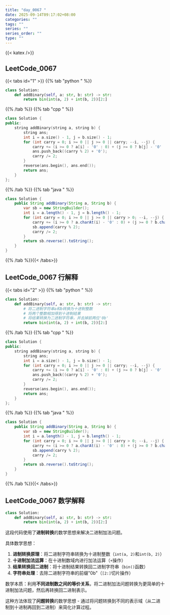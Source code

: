 ```yaml
---
title: "day_0067 "
date: 2025-09-14T09:17:02+08:00
categories: ""
tags: ""
series: ""
series_order: ""
type: ""
---
```


{{< katex />}}


## LeetCode_0067 

{{< tabs id="1" >}}
{{% tab "python " %}}

```python 
class Solution:
    def addBinary(self, a: str, b: str) -> str:
        return bin(int(a, 2) + int(b, 2))[2:] 
```

{{% /tab %}}
{{% tab "cpp " %}}

```cpp 
class Solution {
public:
    string addBinary(string a, string b) {
        string ans;
        int i = a.size() - 1, j = b.size() - 1;
        for (int carry = 0; i >= 0 || j >= 0 || carry; --i, --j) {
            carry += (i >= 0 ? a[i] - '0' : 0) + (j >= 0 ? b[j] - '0' : 0);
            ans.push_back((carry % 2) + '0');
            carry /= 2;
        }
        reverse(ans.begin(), ans.end());
        return ans;
    }
}; 
```

{{% /tab %}}
{{% tab "java " %}}

```java 
class Solution {
    public String addBinary(String a, String b) {
        var sb = new StringBuilder();
        int i = a.length() - 1, j = b.length() - 1;
        for (int carry = 0; i >= 0 || j >= 0 || carry > 0; --i, --j) {
            carry += (i >= 0 ? a.charAt(i) - '0' : 0) + (j >= 0 ? b.charAt(j) - '0' : 0);
            sb.append(carry % 2);
            carry /= 2;
        }
        return sb.reverse().toString();
    }
} 
```

{{% /tab %}}{{< /tabs>}}

## LeetCode_0067  行解释

{{< tabs id="2" >}}
{{% tab "python " %}}

```python
class Solution:
    def addBinary(self, a: str, b: str) -> str:
        # 将二进制字符串a和b转换为十进制整数
        # 将两个整数相加得到十进制结果
        # 将结果转换为二进制字符串，并去掉前两位'0b'
        return bin(int(a, 2) + int(b, 2))[2:] 
```

{{% /tab %}}
{{% tab "cpp " %}}

```cpp 
class Solution {
public:
    string addBinary(string a, string b) {
        string ans;
        int i = a.size() - 1, j = b.size() - 1;
        for (int carry = 0; i >= 0 || j >= 0 || carry; --i, --j) {
            carry += (i >= 0 ? a[i] - '0' : 0) + (j >= 0 ? b[j] - '0' : 0);
            ans.push_back((carry % 2) + '0');
            carry /= 2;
        }
        reverse(ans.begin(), ans.end());
        return ans;
    }
}; 
```

{{% /tab %}}
{{% tab "java " %}}

```java 
class Solution {
    public String addBinary(String a, String b) {
        var sb = new StringBuilder();
        int i = a.length() - 1, j = b.length() - 1;
        for (int carry = 0; i >= 0 || j >= 0 || carry > 0; --i, --j) {
            carry += (i >= 0 ? a.charAt(i) - '0' : 0) + (j >= 0 ? b.charAt(j) - '0' : 0);
            sb.append(carry % 2);
            carry /= 2;
        }
        return sb.reverse().toString();
    }
} 
```

{{% /tab %}}{{< /tabs>}}

## LeetCode_0067  数学解释

```python 
class Solution:
    def addBinary(self, a: str, b: str) -> str:
        return bin(int(a, 2) + int(b, 2))[2:] 
```


这段代码使用了**进制转换**的数学思想来解决二进制加法问题。

具体数学思想：
1. **进制转换原理**：将二进制字符串转换为十进制整数（`int(a, 2)`和`int(b, 2)`）
2. **十进制加法运算**：在十进制数域内进行加法运算（`+`操作）
3. **结果转换回二进制**：将十进制结果转换回二进制字符串（`bin()`函数）
4. **字符串处理**：去除二进制字符串的前缀"0b"（`[2:]`切片操作）

数学本质：利用**不同进制数之间的等价关系**，将二进制加法问题转换为更简单的十进制加法问题，然后再转换回二进制表示。

这种方法体现了**问题转换**的数学思想 - 通过将问题转换到不同的表示域（从二进制到十进制再回到二进制）来简化计算过程。


